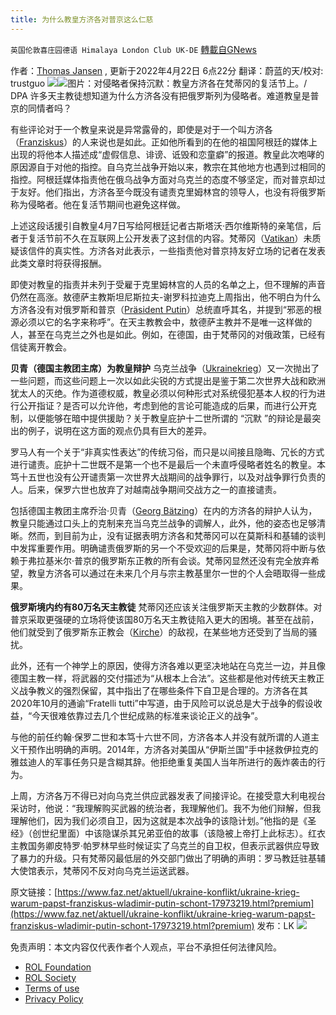 ```yaml
---
title: 为什么教皇方济各对普京这么仁慈
---
```

`英国伦敦喜庄园德语 Himalaya London Club UK-DE` [轉載自GNews](https://gnews.org/zh-hans/2410489/)

作者：[Thomas Jansen](https://www.faz.net/redaktion/thomas-jansen-16012343.html) , 更新于2022年4月22日 6点22分 
翻译：蔚蓝的天/校对:  trustguo
![](https://assets.gnews.org/wp-content/uploads/2022/04/xin_png.001-1-1280x140-30-1.jpg)![](https://assets.gnews.org/wp-content/uploads/2022/04/image1-2-4.jpg)图片：对侵略者保持沉默：教皇方济各在梵蒂冈的复活节上。/ DPA
许多天主教徒想知道为什么方济各没有把俄罗斯列为侵略者。难道教皇是普京的同情者吗？

有些评论对于一个教皇来说是异常露骨的，即使是对于一个叫方济各（[Franziskus](https://www.faz.net/aktuell/gesellschaft/thema/papst-franziskus)）的人来说也是如此。正如他所看到的在他的祖国阿根廷的媒体上出现的将他本人描述成“虚假信息、诽谤、诋毁和恋童癖”的报道。教皇此次咆哮的原因源自于对他的指控。自乌克兰战争开始以来，教宗在其他地方也遇到过相同的指控。阿根廷媒体指责他在俄乌战争方面对乌克兰的态度不够坚定，而对普京却过于友好。他们指出，方济各至今既没有谴责克里姆林宫的领导人，也没有将俄罗斯称为侵略者。他在复活节期间也避免这样做。

上述这段话援引自教皇4月7日写给阿根廷记者古斯塔沃·西尔维斯特的亲笔信，后者于复活节前不久在互联网上公开发表了这封信的内容。梵蒂冈（[Vatikan](https://www.faz.net/aktuell/gesellschaft/thema/vatikan)）未质疑该信件的真实性。方济各对此表示，一些指责他对普京持友好立场的记者在发表此类文章时将获得报酬。

即使对教皇的指责并未列于受雇于克里姆林宫的人员的名单之上，但不理解的声音仍然在高涨。敖德萨主教斯坦尼斯拉夫-谢罗科拉迪克上周指出，他不明白为什么方济各没有对俄罗斯和普京（[Präsident Putin](https://www.faz.net/aktuell/politik/thema/wladimir-putin)）总统直呼其名，并提到“邪恶的根源必须以它的名字来称呼”。在天主教教会中，敖德萨主教并不是唯一这样做的人，甚至在乌克兰之外也是如此。例如，在德国，由于梵蒂冈的对俄政策，已经有信徒离开教会。

**贝青（德国主教团主席）为教皇辩护**
乌克兰战争（[Ukrainekrieg](https://www.faz.net/aktuell/politik/thema/ukraine)）又一次抛出了一些问题，而这些问题上一次以如此尖锐的方式提出是鉴于第二次世界大战和欧洲犹太人的灭绝。作为道德权威，教皇必须以何种形式对系统侵犯基本人权的行为进行公开指证？是否可以允许他，考虑到他的言论可能造成的后果，而进行公开克制，以便能够在暗中提供援助？关于教皇庇护十二世所谓的 “沉默 ”的辩论是最突出的例子，说明在这方面的观点仍具有巨大的差异。

罗马人有一个关于“非真实性表达”的传统习俗，而只是以间接且隐晦、冗长的方式进行谴责。庇护十二世既不是第一个也不是最后一个未直呼侵略者姓名的教皇。本笃十五世也没有公开谴责第一次世界大战期间的战争罪行，以及对战争罪行负责的人。后来，保罗六世也放弃了对越南战争期间交战方之一的直接谴责。

包括德国主教团主席乔治·贝青（[Georg Bätzing](https://www.faz.net/aktuell/rhein-main/thema/georg-baetzing)）在内的方济各的辩护人认为，教皇只能通过口头上的克制来充当乌克兰战争的调解人，此外，他的姿态也足够清晰。然而，到目前为止，没有证据表明方济各和梵蒂冈可以在莫斯科和基辅的谈判中发挥重要作用。明确谴责俄罗斯的另一个不受欢迎的后果是，梵蒂冈将中断与依赖于弗拉基米尔·普京的俄罗斯东正教的所有会谈。梵蒂冈显然还没有完全放弃希望，教皇方济各可以通过在未来几个月与宗主教基里尔一世的个人会晤取得一些成果。

**俄罗斯境内约有80万名天主教徒**
梵蒂冈还应该关注俄罗斯天主教的少数群体。对普京采取更强硬的立场将使该国80万名天主教徒陷入更大的困境。甚至在战前，他们就受到了俄罗斯东正教会（[Kirche](https://www.faz.net/aktuell/gesellschaft/thema/kirche)）的敌视，在某些地方还受到了当局的骚扰。

此外，还有一个神学上的原因，使得方济各难以更坚决地站在乌克兰一边，并且像德国主教一样，将武器的交付描述为“从根本上合法”。这些都是他对传统天主教正义战争教义的强烈保留，其中指出了在哪些条件下自卫是合理的。方济各在其2020年10月的通谕“Fratelli tutti”中写道，由于风险可以说总是大于战争的假设收益，“今天很难依靠过去几个世纪成熟的标准来谈论正义的战争”。

与他的前任约翰·保罗二世和本笃十六世不同，方济各本人并没有就所谓的人道主义干预作出明确的声明。2014年，方济各对美国从“伊斯兰国”手中拯救伊拉克的雅兹迪人的军事任务只是含糊其辞。他拒绝重复美国人当年所进行的轰炸袭击的行为。

上周，方济各万不得已对向乌克兰供应武器发表了间接评论。在接受意大利电视台采访时，他说：“我理解购买武器的统治者，我理解他们。我不为他们辩解，但我理解他们，因为我们必须自卫，因为这就是本次战争的该隐计划。”他指的是《圣经》（创世纪里面）中该隐谋杀其兄弟亚伯的故事（该隐被上帝打上此标志）。红衣主教国务卿皮特罗·帕罗林早些时候证实了乌克兰的自卫权，但表示武器供应导致了暴力的升级。只有梵蒂冈最低层的外交部门做出了明确的声明：罗马教廷驻基辅大使馆表示，梵蒂冈不反对向乌克兰运送武器。

原文链接：[https://www.faz.net/aktuell/ukraine-konflikt/ukraine-krieg-warum-papst-franziskus-wladimir-putin-schont-17973219.html?premium](https://www.faz.net/aktuell/ukraine-konflikt/ukraine-krieg-warum-papst-franziskus-wladimir-putin-schont-17973219.html?premium)
发布：LK
![](https://assets.gnews.org/wp-content/uploads/2022/04/2022-04-06-10.11.01.jpg)
 

免责声明：本文内容仅代表作者个人观点，平台不承担任何法律风险。

- [ROL Foundation](https://rolfoundation.org/)
- [ROL Society](https://rolsociety.org/)
- [Terms of use](https://gnews.org/terms-of-use-3/)
- [Privacy Policy](https://gnews.org/privacy-policy/)
